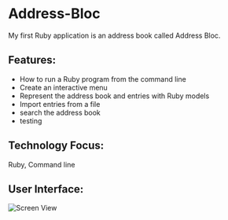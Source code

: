 # Address-Bloc
My first Ruby application is an address book called Address Bloc.
 
## Features:
* How to run a Ruby program from the command line
* Create an interactive menu
* Represent the address book and entries with Ruby models
* Import entries from a file
* search the address book
* testing
 
## Technology Focus:
Ruby, Command line

## User Interface:
![Screen View](https://static.wixstatic.com/media/045a70_c950e894c81a4a718dec8cd2b49b9c51.jpg/v1/fill/w_257,h_175,al_c,lg_1,q_80/045a70_c950e894c81a4a718dec8cd2b49b9c51.jpg)
